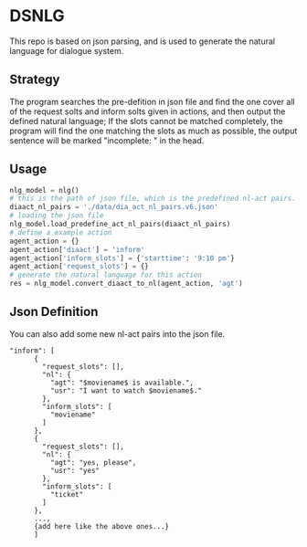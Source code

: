 # DSNLG

This repo is based on json parsing, and is used to generate the natural language for dialogue system.

## Strategy
The program searches the pre-defition in json file and find the one cover all of the request solts and inform solts given in actions, 
and then output the defined natural language; If the slots cannot be matched completely, 
the program will find the one matching the slots as much as possible, 
the output sentence will be marked "incomplete: " in the head.

## Usage
```python
nlg_model = nlg()
# this is the path of json file, which is the predefined nl-act pairs.
diaact_nl_pairs = './data/dia_act_nl_pairs.v6.json'
# loading the json file
nlg_model.load_predefine_act_nl_pairs(diaact_nl_pairs)
# define a example action
agent_action = {}
agent_action['diaact'] = 'inform'
agent_action['inform_slots'] = {'starttime': '9:10 pm'}
agent_action['request_slots'] = {}
# generate the natural language for this action
res = nlg_model.convert_diaact_to_nl(agent_action, 'agt')
```

## Json Definition
You can also add some new nl-act pairs into the json file.
```
"inform": [
      {
        "request_slots": [], 
        "nl": {
          "agt": "$moviename$ is available.", 
          "usr": "I want to watch $moviename$."
        }, 
        "inform_slots": [
          "moviename"
        ]
      }, 
      {
        "request_slots": [], 
        "nl": {
          "agt": "yes, please", 
          "usr": "yes"
        }, 
        "inform_slots": [
          "ticket"
        ]
      },
      ...,
      {add here like the above ones...}
      ]
```
